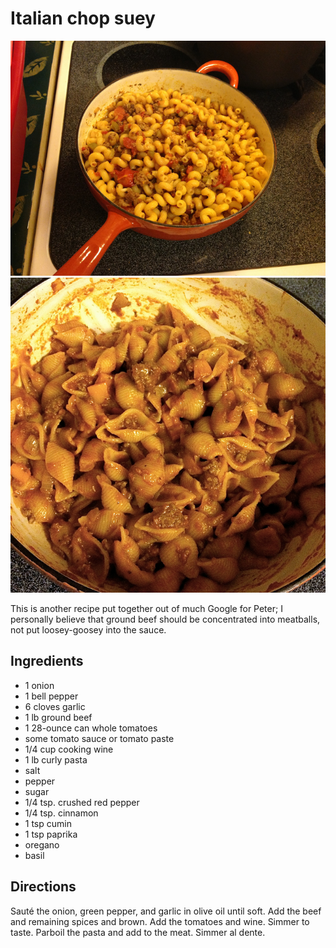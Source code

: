 # Italian chop suey

![with fusilli](../images/with_fusilli.jpg)
![with shells](../images/with_shells.png)

This is another recipe put together out of much Google for Peter; I personally believe that ground beef should be concentrated into meatballs, not put loosey-goosey into the sauce.

## Ingredients

* 1 onion
* 1 bell pepper
* 6 cloves garlic
* 1 lb ground beef
* 1 28-ounce can whole tomatoes
* some tomato sauce or tomato paste
* 1/4 cup cooking wine
* 1 lb curly pasta
* salt
* pepper
* sugar
* 1/4 tsp. crushed red pepper
* 1/4 tsp. cinnamon
* 1 tsp cumin
* 1 tsp paprika
* oregano
* basil

## Directions

Sauté the onion, green pepper, and garlic in olive oil until soft. Add the beef and remaining spices and brown. Add the tomatoes and wine. Simmer to taste. Parboil the pasta and add to the meat. Simmer al dente.
